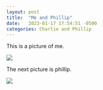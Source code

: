 ```yaml
---
layout: post
title:  "Me and Phillip"
date:   2023-01-17 17:54:51 -0500
categories: Charlie and Phillip
---
```

This is a picture of me.

<img src="{{site.baseurl}}/assets/images/charlie.jpg">

The next picture is phillip.

<img src="{{site.baseurl}}/assets/images/phillip.jpg">
